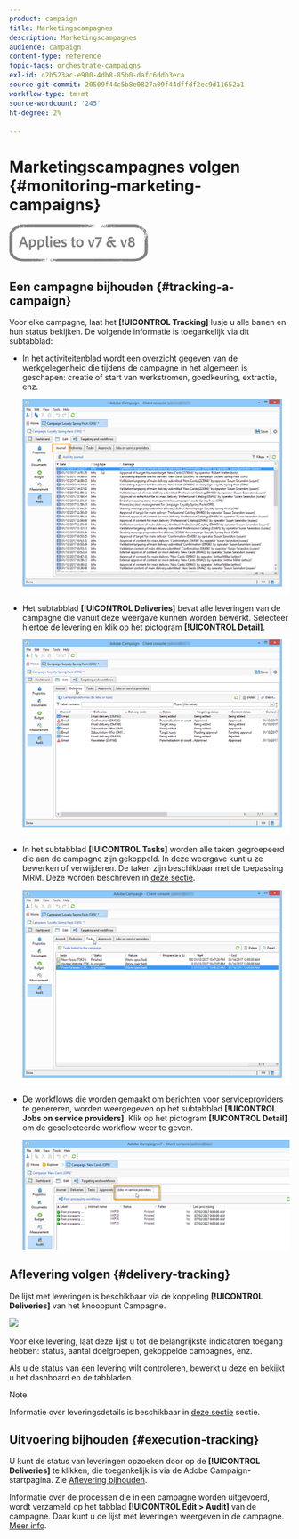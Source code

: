 ```yaml
---
product: campaign
title: Marketingscampagnes
description: Marketingscampagnes
audience: campaign
content-type: reference
topic-tags: orchestrate-campaigns
exl-id: c2b523ac-e900-4db8-85b0-dafc6ddb3eca
source-git-commit: 20509f44c5b8e0827a09f44dffdf2ec9d11652a1
workflow-type: tm+mt
source-wordcount: '245'
ht-degree: 2%

---
```


# Marketingscampagnes volgen {#monitoring-marketing-campaigns}

![](../../assets/common.svg)

## Een campagne bijhouden {#tracking-a-campaign}

Voor elke campagne, laat het **[!UICONTROL Tracking]** lusje u alle banen en hun status bekijken. De volgende informatie is toegankelijk via dit subtabblad:

* In het activiteitenblad wordt een overzicht gegeven van de werkgelegenheid die tijdens de campagne in het algemeen is geschapen: creatie of start van werkstromen, goedkeuring, extractie, enz.

   ![](assets/s_ncs_user_op_edit_exe_tab_a.png)

* Het subtabblad **[!UICONTROL Deliveries]** bevat alle leveringen van de campagne die vanuit deze weergave kunnen worden bewerkt. Selecteer hiertoe de levering en klik op het pictogram **[!UICONTROL Detail]**.

   ![](assets/s_ncs_user_op_edit_exe_tab_b.png)

* In het subtabblad **[!UICONTROL Tasks]** worden alle taken gegroepeerd die aan de campagne zijn gekoppeld. In deze weergave kunt u ze bewerken of verwijderen. De taken zijn beschikbaar met de toepassing MRM. Deze worden beschreven in [deze sectie](../../mrm/using/creating-and-managing-tasks.md).

   ![](assets/s_ncs_user_op_edit_exe_tab_e.png)

* De workflows die worden gemaakt om berichten voor serviceproviders te genereren, worden weergegeven op het subtabblad **[!UICONTROL Jobs on service providers]**. Klik op het pictogram **[!UICONTROL Detail]** om de geselecteerde workflow weer te geven.

   ![](assets/s_ncs_user_op_edit_exe_tab_d.png)

## Aflevering volgen {#delivery-tracking}

De lijst met leveringen is beschikbaar via de koppeling **[!UICONTROL Deliveries]** van het knooppunt Campagne.

![](assets/s_ncs_user_op_del_state_from_homepage.png)

Voor elke levering, laat deze lijst u tot de belangrijkste indicatoren toegang hebben: status, aantal doelgroepen, gekoppelde campagnes, enz.

Als u de status van een levering wilt controleren, bewerkt u deze en bekijkt u het dashboard en de tabbladen.

>[!NOTE]
>
>Informatie over leveringsdetails is beschikbaar in [deze sectie](../../delivery/using/about-message-tracking.md) sectie.

## Uitvoering bijhouden {#execution-tracking}

U kunt de status van leveringen opzoeken door op de **[!UICONTROL Deliveries]** te klikken, die toegankelijk is via de Adobe Campaign-startpagina. Zie [Aflevering bijhouden](#delivery-tracking).

Informatie over de processen die in een campagne worden uitgevoerd, wordt verzameld op het tabblad **[!UICONTROL Edit > Audit]** van de campagne. Daar kunt u de lijst met leveringen weergeven in de campagne. [Meer info](#tracking-a-campaign).
